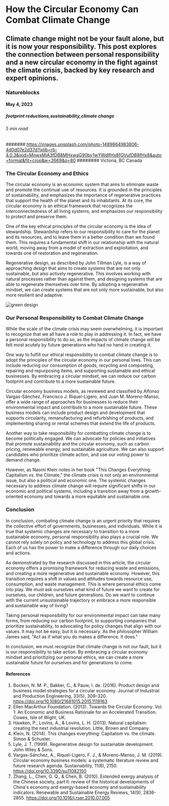 # How the Circular Economy Can Combat Climate Change
## Climate change might not be your fault alone, but it is now your responsibility. This post explores the connection between personal responsibility and a new circular economy in the fight against the climate crisis, backed by key research and expert opinions.
### Natureblocks
#### May 4, 2023
##### footprint reductions,sustainability,climate change
###### 5 min read
####### https://images.unsplash.com/photo-1489864983806-4d0d07e2d37d?ixlib=rb-4.0.3&ixid=MnwxMjA3fDB8MHxwaG90by1wYWdlfHx8fGVufDB8fHx8&auto=format&fit=crop&w=2669&q=80
######## Victoria, BC Canada


### The Circular Economy and Ethics
The circular economy is an economic system that aims to eliminate waste and promote the continual use of resources. It is grounded in the principles of sustainability, and emphasizes the importance of regenerative practices that support the health of the planet and its inhabitants. At its core, the circular economy is an ethical framework that recognizes the interconnectedness of all living systems, and emphasizes our responsibility to protect and preserve them.

One of the key ethical principles of the circular economy is the idea of stewardship. Stewardship refers to our responsibility to care for the planet and its resources, and to leave them in a better condition than we found them. This requires a fundamental shift in our relationship with the natural world, moving away from a model of extraction and exploitation, and towards one of restoration and regeneration.

Regenerative design, as described by John Tillman Lyle, is a way of approaching design that aims to create systems that are not only sustainable, but also actively regenerative. This involves working with natural processes rather than against them, and designing systems that are able to regenerate themselves over time. By adopting a regenerative mindset, we can create systems that are not only more sustainable, but also more resilient and adaptive.

![green design](https://images.unsplash.com/photo-1548559437-48eb09e4d679?ixlib=rb-4.0.3&ixid=MnwxMjA3fDB8MHxwaG90by1wYWdlfHx8fGVufDB8fHx8&auto=format&fit=crop&w=2670&q=80)

### Our Personal Responsibility to Combat Climate Change
While the scale of the climate crisis may seem overwhelming, it is important to recognize that we all have a role to play in addressing it. In fact, we have a personal responsibility to do so, as the impacts of climate change will be felt most acutely by future generations who had no hand in creating it.

One way to fulfill our ethical responsibility to combat climate change is to adopt the principles of the circular economy in our personal lives. This can include reducing our consumption of goods, recycling and composting, repairing and repurposing items, and supporting sustainable and ethical businesses. By embracing a circular mindset, we can reduce our carbon footprint and contribute to a more sustainable future.

Circular economy business models, as reviewed and classified by Alfonso Vargas-Sánchez, Francisco J. Riquel-Ligero, and Juan M. Moreno-Manso, offer a wide range of approaches for businesses to reduce their environmental impact and contribute to a more sustainable future. These business models can include product design and development that supports circularity, remanufacturing and refurbishing of products, and implementing sharing or rental schemes that extend the life of products.

Another way to take responsibility for combatting climate change is to become politically engaged. We can advocate for policies and initiatives that promote sustainability and the circular economy, such as carbon pricing, renewable energy, and sustainable agriculture. We can also support candidates who prioritize climate action, and use our voting power to demand change.

However, as Naomi Klein notes in her book "This Changes Everything: Capitalism vs. the Climate," the climate crisis is not only an environmental issue, but also a political and economic one. The systemic changes necessary to address climate change will require significant shifts in our economic and political systems, including a transition away from a growth-oriented economy and towards a more equitable and sustainable one.

### Conclusion
In conclusion, combating climate change is an urgent priority that requires the collective effort of governments, businesses, and individuals. While it is true that systemic changes are necessary to transition to a more sustainable economy, personal responsibility also plays a crucial role. We cannot rely solely on policy and technology to address this global crisis. Each of us has the power to make a difference through our daily choices and actions.

As demonstrated by the research discussed in this article, the circular economy offers a promising framework for reducing waste and emissions, and creating a more regenerative and sustainable economy. However, this transition requires a shift in values and attitudes towards resource use, consumption, and waste management. This is where personal ethics come into play. We must ask ourselves what kind of future we want to create for ourselves, our children, and future generations. Do we want to continue with the current unsustainable trajectory or embrace a more responsible and sustainable way of living?

Taking personal responsibility for our environmental impact can take many forms, from reducing our carbon footprint, to supporting companies that prioritize sustainability, to advocating for policy changes that align with our values. It may not be easy, but it is necessary. As the philosopher William James said, "Act as if what you do makes a difference. It does."

In conclusion, we must recognize that climate change is not our fault, but it is our responsibility to take action. By embracing a circular economy mindset and prioritizing our personal ethics, we can create a more sustainable future for ourselves and for generations to come.

#### References
1. Bocken, N. M. P., Bakker, C., & Pauw, I. de. (2016). Product design and business model strategies for a circular economy. Journal of Industrial and Production Engineering, 33(5), 308–320. https://doi.org/10.1080/21681015.2015.1119163
2. Ellen MacArthur Foundation. (2013). Towards the Circular Economy. Vol. 1: An Economic and Business Rationale for an Accelerated Transition. Cowes, Isle of Wight, UK.
3. Hawken, P., Lovins, A., & Lovins, L. H. (2013). Natural capitalism: creating the next industrial revolution. Little, Brown and Company.
4. Klein, N. (2014). This changes everything: Capitalism vs. the climate. Simon & Schuster.
5. Lyle, J. T. (1999). Regenerative design for sustainable development. John Wiley & Sons.
6. Vargas-Sánchez, A., Riquel-Ligero, F. J., & Moreno-Manso, J. M. (2019). Circular economy business models: a systematic literature review and future research agenda. Sustainability, 11(8), 2150. https://doi.org/10.3390/su11082150
7. Zhang, L., Chen, G. Q., & Chen, B. (2010). Extended exergy analysis of the Chinese society, part II: review of the historical developments of China's economy and exergy-based economy and sustainability indicators. Renewable and Sustainable Energy Reviews, 14(9), 2836-2855. https://doi.org/10.1016/j.rser.2010.07.005
